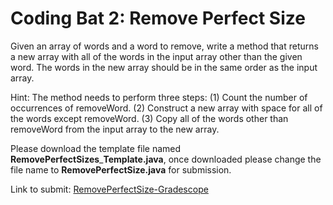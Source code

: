# Coding Bat 2: Remove Perfect Size 

Given an array of words and a word to remove, write a method that returns a new array with all of the words in the input array other than the given word. The words in the new array should be in the same order as the input array.

Hint: The method needs to perform three steps: (1) Count the number of occurrences of removeWord. (2) Construct a new array with space for all of the words except removeWord. (3) Copy all of the words other than removeWord from the input array to the new array.


Please download the template file named **RemovePerfectSizes**\_**Template.java**,
once downloaded please change the file name to **RemovePerfectSize.java** for submission.

Link to submit: [RemovePerfectSize\-Gradescope](https://www.gradescope.com/courses/137448/assignments)
